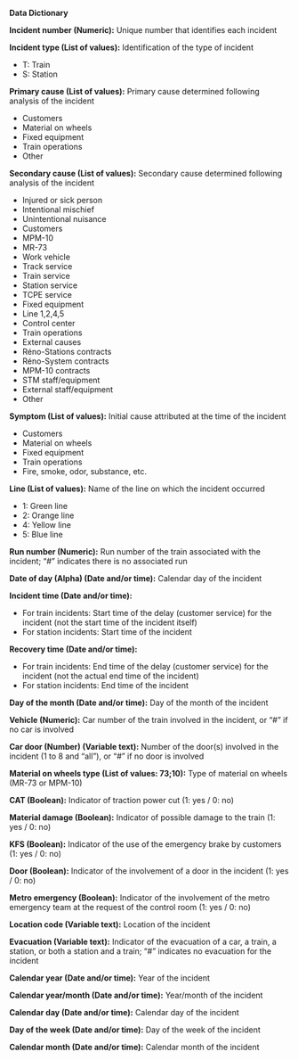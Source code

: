 
**Data Dictionary**

**Incident number (Numeric):** Unique number that identifies each incident

**Incident type (List of values):** Identification of the type of incident

* T: Train
* S: Station

**Primary cause (List of values):** Primary cause determined following analysis of the incident

* Customers
* Material on wheels
* Fixed equipment
* Train operations
* Other

**Secondary cause (List of values):** Secondary cause determined following analysis of the incident

* Injured or sick person
* Intentional mischief
* Unintentional nuisance
* Customers
* MPM-10
* MR-73
* Work vehicle
* Track service
* Train service
* Station service
* TCPE service
* Fixed equipment
* Line 1,2,4,5
* Control center
* Train operations
* External causes
* Réno-Stations contracts
* Réno-System contracts
* MPM-10 contracts
* STM staff/equipment
* External staff/equipment
* Other

**Symptom (List of values):** Initial cause attributed at the time of the incident

* Customers
* Material on wheels
* Fixed equipment
* Train operations
* Fire, smoke, odor, substance, etc.

**Line (List of values):** Name of the line on which the incident occurred

* 1: Green line
* 2: Orange line
* 4: Yellow line
* 5: Blue line

**Run number (Numeric):** Run number of the train associated with the incident; “#” indicates there is no associated run

**Date of day (Alpha) (Date and/or time):** Calendar day of the incident

**Incident time (Date and/or time):**

* For train incidents: Start time of the delay (customer service) for the incident (not the start time of the incident itself)
* For station incidents: Start time of the incident

**Recovery time (Date and/or time):**

* For train incidents: End time of the delay (customer service) for the incident (not the actual end time of the incident)
* For station incidents: End time of the incident

**Day of the month (Date and/or time):** Day of the month of the incident

**Vehicle (Numeric):** Car number of the train involved in the incident, or “#” if no car is involved

**Car door (Number) (Variable text):** Number of the door(s) involved in the incident (1 to 8 and “all”), or “#” if no door is involved

**Material on wheels type (List of values: 73;10):** Type of material on wheels (MR-73 or MPM-10)

**CAT (Boolean):** Indicator of traction power cut (1: yes / 0: no)

**Material damage (Boolean):** Indicator of possible damage to the train (1: yes / 0: no)

**KFS (Boolean):** Indicator of the use of the emergency brake by customers (1: yes / 0: no)

**Door (Boolean):** Indicator of the involvement of a door in the incident (1: yes / 0: no)

**Metro emergency (Boolean):** Indicator of the involvement of the metro emergency team at the request of the control room (1: yes / 0: no)

**Location code (Variable text):** Location of the incident

**Evacuation (Variable text):** Indicator of the evacuation of a car, a train, a station, or both a station and a train; “#” indicates no evacuation for the incident

**Calendar year (Date and/or time):** Year of the incident

**Calendar year/month (Date and/or time):** Year/month of the incident

**Calendar day (Date and/or time):** Calendar day of the incident

**Day of the week (Date and/or time):** Day of the week of the incident

**Calendar month (Date and/or time):** Calendar month of the incident
